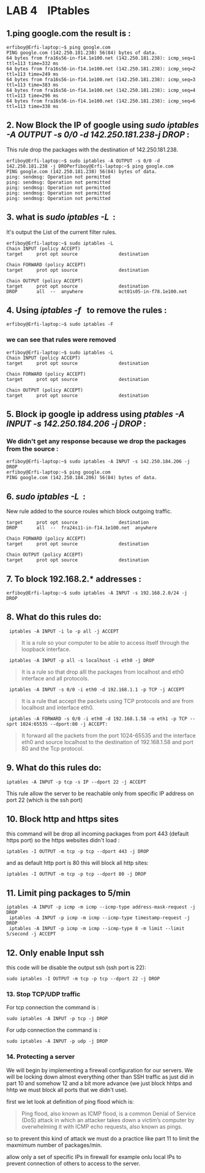 # LAB&nbsp;4 &nbsp;&nbsp;&nbsp;IPtables

## 1.ping google.com the result is : 
```
erfiboy@Erfi-laptop:~$ ping google.com
PING google.com (142.250.181.238) 56(84) bytes of data.
64 bytes from fra16s56-in-f14.1e100.net (142.250.181.238): icmp_seq=1 ttl=113 time=332 ms
64 bytes from fra16s56-in-f14.1e100.net (142.250.181.238): icmp_seq=2 ttl=113 time=249 ms
64 bytes from fra16s56-in-f14.1e100.net (142.250.181.238): icmp_seq=3 ttl=113 time=383 ms
64 bytes from fra16s56-in-f14.1e100.net (142.250.181.238): icmp_seq=4 ttl=113 time=296 ms
64 bytes from fra16s56-in-f14.1e100.net (142.250.181.238): icmp_seq=6 ttl=113 time=338 ms
```

## 2. Now Block the IP of google using *sudo iptables -A OUTPUT -s 0/0 -d 142.250.181.238-j DROP*&nbsp;:
This rule drop the packages with the destination of 142.250.181.238.
```
erfiboy@Erfi-laptop:~$ sudo iptables -A OUTPUT -s 0/0 -d 142.250.181.238 -j DROPerfiboy@Erfi-laptop:~$ ping google.com
PING google.com (142.250.181.238) 56(84) bytes of data.
ping: sendmsg: Operation not permitted
ping: sendmsg: Operation not permitted
ping: sendmsg: Operation not permitted
ping: sendmsg: Operation not permitted
ping: sendmsg: Operation not permitted

```
## 3. what is *sudo iptables -L* &nbsp;:
It's output the List of the current filter rules.

```
erfiboy@Erfi-laptop:~$ sudo iptables -L
Chain INPUT (policy ACCEPT)
target     prot opt source               destination         

Chain FORWARD (policy ACCEPT)
target     prot opt source               destination         

Chain OUTPUT (policy ACCEPT)
target     prot opt source               destination         
DROP       all  --  anywhere             mct01s05-in-f78.1e100.net 
```

## 4. Using *iptables -f* &nbsp; to remove the rules :
```
erfiboy@Erfi-laptop:~$ sudo iptables -F
```
### we can see that rules were removed
```
erfiboy@Erfi-laptop:~$ sudo iptables -L
Chain INPUT (policy ACCEPT)
target     prot opt source               destination         

Chain FORWARD (policy ACCEPT)
target     prot opt source               destination         

Chain OUTPUT (policy ACCEPT)
target     prot opt source               destination       
```

## 5. Block ip google ip address using *ptables -A INPUT -s 142.250.184.206 -j DROP*&nbsp;:
### We didn't get any response because we drop the packages from the source :
```
erfiboy@Erfi-laptop:~$ sudo iptables -A INPUT -s 142.250.184.206 -j DROP
erfiboy@Erfi-laptop:~$ ping google.com
PING google.com (142.250.184.206) 56(84) bytes of data.
```
## 6. *sudo iptables -L* &nbsp;:
New rule added to the source roules which block outgoing traffic.
```
target     prot opt source               destination         
DROP       all  --  fra24s11-in-f14.1e100.net  anywhere            

Chain FORWARD (policy ACCEPT)
target     prot opt source               destination         

Chain OUTPUT (policy ACCEPT)
target     prot opt source               destination 
```

## 7. To block 192.168.2.* addresses : 
```
erfiboy@Erfi-laptop:~$ sudo iptables -A INPUT -s 192.168.2.0/24 -j DROP
```

## 8. What do this rules do:
```
 iptables -A INPUT -i lo -p all -j ACCEPT 
```
> It is a rule so your computer to be able to access itself through the loopback interface.
```
 iptables -A INPUT -p all -s localhost -i eth0 -j DROP
```
> It is a rule so that drop alll the packages from localhost and eth0 interface and all protocols.
```
 iptables -A INPUT -s 0/0 -i eth0 -d 192.168.1.1 -p TCP -j ACCEPT
```
> It is a rule that accept the packets using TCP protocols and are from localhost and interface eth0.
```
 iptables -A FORWARD -s 0/0 -i eth0 -d 192.168.1.58 -o eth1 -p TCP --sprt 1024:65535 --dport:80 -j ACCEPT:
```
> It forward all the packets from the port 1024-65535 and the interface eth0 and source localhost to the destination of 192.168.1.58 and port 80 and the Tcp protocol.

## 9. What do this rules do:
```
iptables -A INPUT -p tcp -s IP --dport 22 -j ACCEPT

```
This rule allow the server to be reachable only from specific IP address on port 22 (which is the ssh port)  

## 10. Block http and https sites
this command will be drop all incoming packages from port 443 (default https port) so the https websites didn't load :
 ```
iptables -I OUTPUT -m tcp -p tcp --dport 443 -j DROP
```
and as default http port is 80 this will block all http sites:
```
iptables -I OUTPUT -m tcp -p tcp --dport 80 -j DROP
```

## 11. Limit ping packages to 5/min
```
iptables -A INPUT -p icmp -m icmp --icmp-type address-mask-request -j DROP
 iptables -A INPUT -p icmp -m icmp --icmp-type timestamp-request -j DROP
 iptables -A INPUT -p icmp -m icmp --icmp-type 8 -m limit --limit 5/second -j ACCEPT
```

## 12. Only enable Input ssh
this code will be disable the output ssh (ssh port is 22):
```
sudo iptables -I OUTPUT -m tcp -p tcp --dport 22 -j DROP
```

### 13. Stop TCP/UDP traffic
For tcp connection the command is :
```
sudo iptables -A INPUT -p tcp -j DROP
```
For udp connection the command is :
```
sudo iptables -A INPUT -p udp -j DROP
```

### 14. Protecting a server 
We will begin by implementing a firewall configuration for our servers. We will be locking down almost everything other than SSH traffic as just did in part 10 and somehow 12 and a bit more advance (we just block hhtps and hhtp we must block all ports that we didn't use).

first we let look at definition of ping flood which is:
>Ping flood, also known as ICMP flood, is a common Denial of Service (DoS) attack in which an attacker takes down a victim’s computer by overwhelming it with ICMP echo requests, also known as pings.

so to prevent this kind of attack we must do a practice like part 11 to limit the maxmimum number of packages/min.

allow only a set of specific IPs in firewall for example onlu local IPs to prevent connection of others to access to the server.





